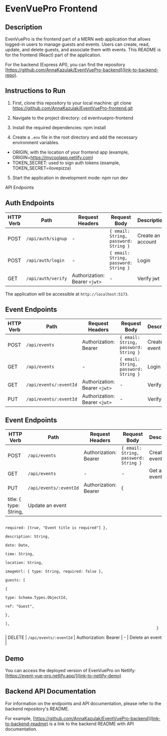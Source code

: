 
# EvenVuePro Frontend

## Description
EvenVuePro is the frontend part of a MERN web application that allows logged-in users to manage guests and events. Users can create, read, update, and delete guests, and associate them with events. This README is for the frontend (React) part of the application.

For the backend (Express API), you can find the repository [https://github.com/AnnaKazulak/EventVuePro-backend](link-to-backend-repo).

## Instructions to Run

1. First, clone this repository to your local machine:
git clone https://github.com/AnnaKazulak/EventVuePro-frontend.git

2. Navigate to the project directory:
cd eventvuepro-frontend

3. Install the required dependencies:
npm install


4. Create a `.env` file in the root directory and add the necessary environment variables. 
* ORIGIN, with the location of your frontend app (example, ORIGIN=https://mycoolapp.netlify.com)
* TOKEN_SECRET: used to sign auth tokens (example, TOKEN_SECRET=ilovepizza)

5. Start the application in development mode:
npm run dev


API Endpoints

## Auth Endpoints

| HTTP Verb | Path               | Request Headers               | Request Body                            | Description                 |
|-----------|--------------------|------------------------------ |---------------------------------------- |-----------------------------|
| POST      | `/api/auth/signup` | -                             | `{ email: String, password: String }`   | Create an account           |
| POST      | `/api/auth/login`  | -                             | `{ email: String, password: String }`   | Login                       |
| GET       | `/api/auth/verify` | Authorization: Bearer `<jwt>` | -                                       | Verify jwt                  |



The application will be accessible at `http://localhost:5173`.

## Event Endpoints

| HTTP Verb | Path                   | Request Headers               | Request Body                            | Description                 |
|-----------|----------------------- |-----------------------------  |---------------------------------------- |-----------------------------|
| POST      | `/api/events`          | Authorization: Bearer <jwt>   | `{ email: String, password: String }`   | Create new event            |
| GET       | `/api/events    `      | -                             | `{ email: String, password: String }`   | Login                       |
| GET       | `/api/events/:eventId` | Authorization: Bearer `<jwt>` | -                                       | Verify jwt                  |
| PUT       | `/api/events/:eventId` | Authorization: Bearer `<jwt>` | -                                       | Verify jwt                  |



## Event Endpoints

| HTTP Verb | Path                   | Request Headers               | Request Body                                            | Description          |
|-----------|------------------------|------------------------------ |-------------------------------------------------------- |--------------------- |
| POST      | `/api/events`          | Authorization: Bearer <jwt>   | `{ email: String, password: String }`                   | Create new event     |
| GET       | `/api/events`          | -                             | -                                                       | Get all events       |
| PUT       | `/api/events/:eventId` | Authorization: Bearer <jwt>   | {
                                                                          title: { type: String,                               | Update an event      |
                                                                          required: [true, "Event title is required"] },
                                                                          description: String,
                                                                          date: Date,
                                                                          time: String,
                                                                          location: String,
                                                                          imageUrl: { type: String, required: false },
                                                                          guests: [
                                                                            {
                                                                              type: Schema.Types.ObjectId,
                                                                              ref: "Guest",
                                                                            },
                                                                          ],
                                                                        }                           


| DELETE    | `/api/events/:eventId` | Authorization: Bearer <jwt>   | -                                                        | Delete an event |



## Demo
You can access the deployed version of EvenVuePro on Netlify:
[https://event-vue-pro.netlify.app/](link-to-netlify-demo)

## Backend API Documentation
For information on the endpoints and API documentation, please refer to the backend repository's README.

For example, [https://github.com/AnnaKazulak/EventVuePro-backend](link-to-backend-readme) is a link to the backend README with API documentation.

